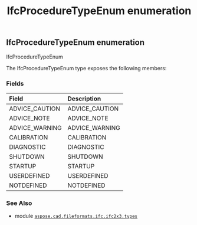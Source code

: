 ﻿---
title: IfcProcedureTypeEnum enumeration
second_title: Aspose.CAD for Python via .NET API References
description: 
type: docs
weight: 2660
url: /aspose.cad.fileformats.ifc.ifc2x3.types/ifcproceduretypeenum/
is_root: false
---

## IfcProcedureTypeEnum enumeration

IfcProcedureTypeEnum



The IfcProcedureTypeEnum type exposes the following members:

### Fields
| Field | Description |
| :- | :- |
| ADVICE_CAUTION | ADVICE_CAUTION |
| ADVICE_NOTE | ADVICE_NOTE |
| ADVICE_WARNING | ADVICE_WARNING |
| CALIBRATION | CALIBRATION |
| DIAGNOSTIC | DIAGNOSTIC |
| SHUTDOWN | SHUTDOWN |
| STARTUP | STARTUP |
| USERDEFINED | USERDEFINED |
| NOTDEFINED | NOTDEFINED |



### See Also
* module [`aspose.cad.fileformats.ifc.ifc2x3.types`](..)

